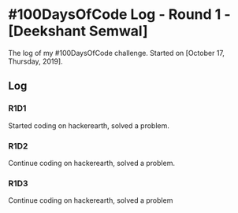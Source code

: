 # #100DaysOfCode Log - Round 1 - [Deekshant Semwal]

The log of my #100DaysOfCode challenge. Started on [October 17, Thursday, 2019].

## Log

### R1D1 
Started coding on hackerearth, solved a problem.

### R1D2
Continue coding on hackerearth, solved a problem.

### R1D3
Continue coding on hackerearth, solved a problem
